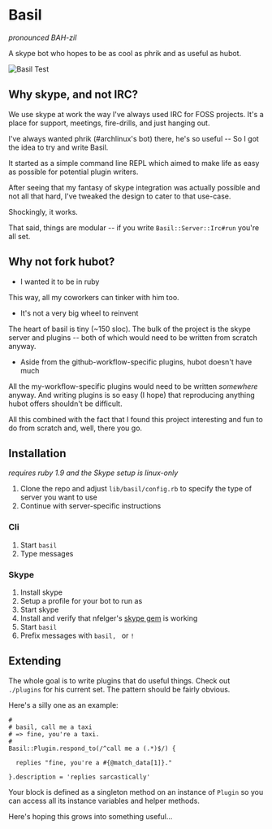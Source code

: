 # Basil

*pronounced BAH-zil*

A skype bot who hopes to be as cool as phrik and as useful as hubot.

![Basil Test](http://pbrisbin.com/static/fileshare/basil_test.png)

## Why skype, and not IRC?

We use skype at work the way I've always used IRC for FOSS projects. 
It's a place for support, meetings, fire-drills, and just hanging out.

I've always wanted phrik (#archlinux's bot) there, he's so useful -- So 
I got the idea to try and write Basil.

It started as a simple command line REPL which aimed to make life as 
easy as possible for potential plugin writers.

After seeing that my fantasy of skype integration was actually possible 
and not all that hard, I've tweaked the design to cater to that 
use-case.

Shockingly, it works.

That said, things are modular -- if you write `Basil::Server::Irc#run` 
you're all set.

## Why not fork hubot?

* I wanted it to be in ruby

This way, all my coworkers can tinker with him too.

* It's not a very big wheel to reinvent

The heart of basil is tiny (~150 sloc). The bulk of the project is the 
skype server and plugins -- both of which would need to be written from 
scratch anyway.

* Aside from the github-workflow-specific plugins, hubot doesn't have 
  much

All the my-workflow-specific plugins would need to be written *somewhere* 
anyway. And writing plugins is so easy (I hope) that reproducing 
anything hubot offers shouldn't be difficult.

All this combined with the fact that I found this project interesting 
and fun to do from scratch and, well, there you go.

## Installation

*requires ruby 1.9 and the Skype setup is linux-only*

1. Clone the repo and adjust `lib/basil/config.rb` to specify the type 
   of server you want to use
2. Continue with server-specific instructions

### Cli

1. Start `basil`
2. Type messages

### Skype

1. Install skype
2. Setup a profile for your bot to run as
3. Start skype
4. Install and verify that nfelger's [skype gem][] is working
5. Start `basil`
6. Prefix messages with `basil, ` or `! `

[skype gem]: https://github.com/nfelger/skype

## Extending

The whole goal is to write plugins that do useful things. Check out 
`./plugins` for his current set. The pattern should be fairly obvious.

Here's a silly one as an example:

~~~ { .ruby }
#
# basil, call me a taxi
# => fine, you're a taxi.
#
Basil::Plugin.respond_to(/^call me a (.*)$/) {

  replies "fine, you're a #{@match_data[1]}."

}.description = 'replies sarcastically'
~~~

Your block is defined as a singleton method on an instance of `Plugin` 
so you can access all its instance variables and helper methods.

Here's hoping this grows into something useful...
